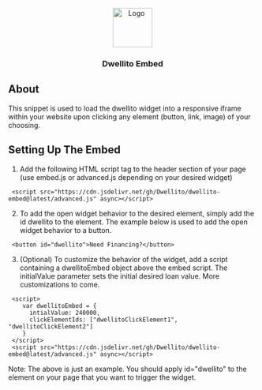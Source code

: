 <!-- Improved compatibility of back to top link: See: https://github.com/othneildrew/Best-README-Template/pull/73 -->

<a name="readme-top"></a>

<!-- PROJECT LOGO -->
<div align="center">
 <a href="https://dwellito.com">
    <img src="https://avatars.githubusercontent.com/u/83094440?s=200&v=4" alt="Logo" width="80" height="80">
  </a>
  <h3 align="center">Dwellito Embed</h3>
</div>
  
  <!-- ABOUT THE PROJECT -->

## About

This snippet is used to load the dwellito widget into a responsive iframe within your website upon clicking any element (button, link, image) of your choosing.

## Setting Up The Embed

1. Add the following HTML script tag to the header section of your page (use embed.js or advanced.js depending on your desired widget)

```
 <script src="https://cdn.jsdelivr.net/gh/Dwellito/dwellito-embed@latest/advanced.js" async></script>
```

2. To add the open widget behavior to the desired element, simply add the id dwellito to the element. The example below is used to add the open widget behavior to a button.

```
 <button id="dwellito">Need Financing?</button>
```

3. (Optional) To customize the behavior of the widget, add a script containing a dwellitoEmbed object above the embed script. The initialValue parameter sets the initial desired loan value. More customizations to come.

```
 <script>
    var dwellitoEmbed = {
      intialValue: 240000,
      clickElementIds: ["dwellitoClickElement1", "dwellitoClickElement2"]
    }
 </script>
 <script src="https://cdn.jsdelivr.net/gh/Dwellito/dwellito-embed@latest/advanced.js" async></script>
```

Note: The above is just an example. You should apply id="dwellito" to the element on your page that you want to trigger the widget.

